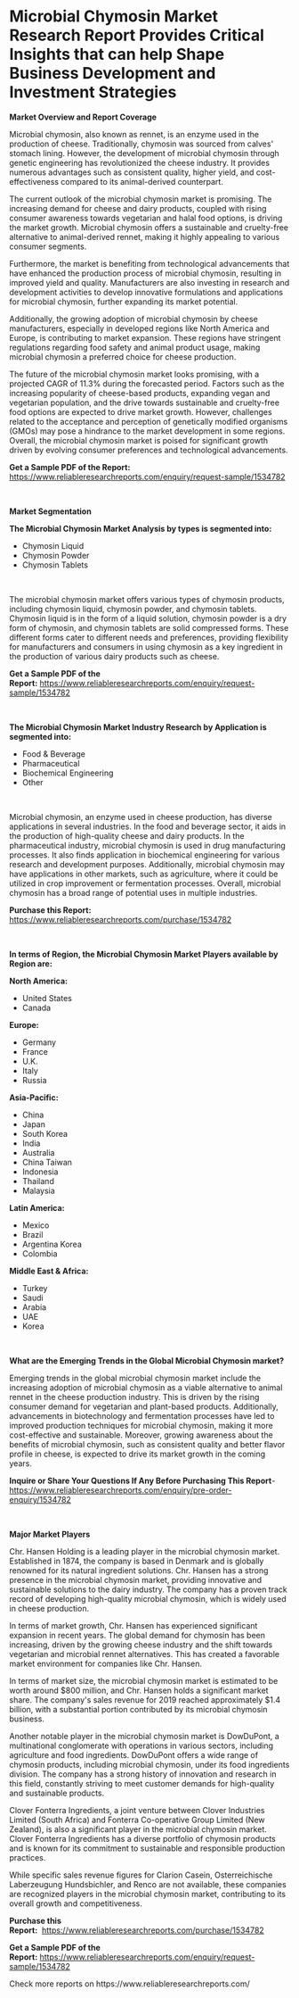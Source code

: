 <p><h1>Microbial Chymosin Market Research Report Provides Critical Insights that can help Shape Business Development and Investment Strategies</h1></p><p><strong>Market Overview and Report Coverage</strong></p>
<p><p>Microbial chymosin, also known as rennet, is an enzyme used in the production of cheese. Traditionally, chymosin was sourced from calves' stomach lining. However, the development of microbial chymosin through genetic engineering has revolutionized the cheese industry. It provides numerous advantages such as consistent quality, higher yield, and cost-effectiveness compared to its animal-derived counterpart. </p><p>The current outlook of the microbial chymosin market is promising. The increasing demand for cheese and dairy products, coupled with rising consumer awareness towards vegetarian and halal food options, is driving the market growth. Microbial chymosin offers a sustainable and cruelty-free alternative to animal-derived rennet, making it highly appealing to various consumer segments.</p><p>Furthermore, the market is benefiting from technological advancements that have enhanced the production process of microbial chymosin, resulting in improved yield and quality. Manufacturers are also investing in research and development activities to develop innovative formulations and applications for microbial chymosin, further expanding its market potential.</p><p>Additionally, the growing adoption of microbial chymosin by cheese manufacturers, especially in developed regions like North America and Europe, is contributing to market expansion. These regions have stringent regulations regarding food safety and animal product usage, making microbial chymosin a preferred choice for cheese production.</p><p>The future of the microbial chymosin market looks promising, with a projected CAGR of 11.3% during the forecasted period. Factors such as the increasing popularity of cheese-based products, expanding vegan and vegetarian population, and the drive towards sustainable and cruelty-free food options are expected to drive market growth. However, challenges related to the acceptance and perception of genetically modified organisms (GMOs) may pose a hindrance to the market development in some regions. Overall, the microbial chymosin market is poised for significant growth driven by evolving consumer preferences and technological advancements.</p></p>
<p><strong>Get a Sample PDF of the Report:</strong> <a href="https://www.reliableresearchreports.com/enquiry/request-sample/1534782">https://www.reliableresearchreports.com/enquiry/request-sample/1534782</a></p>
<p>&nbsp;</p>
<p><strong>Market Segmentation</strong></p>
<p><strong>The Microbial Chymosin Market Analysis by types is segmented into:</strong></p>
<p><ul><li>Chymosin Liquid</li><li>Chymosin Powder</li><li>Chymosin Tablets</li></ul></p>
<p>&nbsp;</p>
<p><p>The microbial chymosin market offers various types of chymosin products, including chymosin liquid, chymosin powder, and chymosin tablets. Chymosin liquid is in the form of a liquid solution, chymosin powder is a dry form of chymosin, and chymosin tablets are solid compressed forms. These different forms cater to different needs and preferences, providing flexibility for manufacturers and consumers in using chymosin as a key ingredient in the production of various dairy products such as cheese.</p></p>
<p><strong>Get a Sample PDF of the Report:</strong>&nbsp;<a href="https://www.reliableresearchreports.com/enquiry/request-sample/1534782">https://www.reliableresearchreports.com/enquiry/request-sample/1534782</a></p>
<p>&nbsp;</p>
<p><strong>The Microbial Chymosin Market Industry Research by Application is segmented into:</strong></p>
<p><ul><li>Food & Beverage</li><li>Pharmaceutical</li><li>Biochemical Engineering</li><li>Other</li></ul></p>
<p>&nbsp;</p>
<p><p>Microbial chymosin, an enzyme used in cheese production, has diverse applications in several industries. In the food and beverage sector, it aids in the production of high-quality cheese and dairy products. In the pharmaceutical industry, microbial chymosin is used in drug manufacturing processes. It also finds application in biochemical engineering for various research and development purposes. Additionally, microbial chymosin may have applications in other markets, such as agriculture, where it could be utilized in crop improvement or fermentation processes. Overall, microbial chymosin has a broad range of potential uses in multiple industries.</p></p>
<p><strong>Purchase this Report:</strong>&nbsp; <a href="https://www.reliableresearchreports.com/purchase/1534782">https://www.reliableresearchreports.com/purchase/1534782</a></p>
<p>&nbsp;</p>
<p><strong>In terms of Region, the Microbial Chymosin Market Players available by Region are:</strong></p>
<p>
    <p> <strong> North America: </strong>
        <ul>
            <li>United States</li>
            <li>Canada</li>
        </ul>
        </p> 
    <p> <strong> Europe: </strong>
        <ul>
            <li>Germany</li>
            <li>France</li>
            <li>U.K.</li>
            <li>Italy</li>
            <li>Russia</li>
        </ul>
        </p> 
    <p> <strong> Asia-Pacific: </strong>
        <ul>
            <li>China</li>
            <li>Japan</li>
            <li>South Korea</li>
            <li>India</li>
            <li>Australia</li>
            <li>China Taiwan</li>
            <li>Indonesia</li>
            <li>Thailand</li>
            <li>Malaysia</li>
        </ul>
        </p> 
    <p> <strong> Latin America: </strong>
        <ul>
            <li>Mexico</li>
            <li>Brazil</li>
            <li>Argentina Korea</li>
            <li>Colombia</li>
        </ul>
        </p> 
    <p> <strong> Middle East & Africa: </strong>
        <ul>
            <li>Turkey</li>
            <li>Saudi</li>
            <li>Arabia</li>
            <li>UAE</li>
            <li>Korea</li>
        </ul>
    </p>
    </p>
<p>&nbsp;</p>
<p><strong>What are the Emerging Trends in the Global Microbial Chymosin market?</strong></p>
<p><p>Emerging trends in the global microbial chymosin market include the increasing adoption of microbial chymosin as a viable alternative to animal rennet in the cheese production industry. This is driven by the rising consumer demand for vegetarian and plant-based products. Additionally, advancements in biotechnology and fermentation processes have led to improved production techniques for microbial chymosin, making it more cost-effective and sustainable. Moreover, growing awareness about the benefits of microbial chymosin, such as consistent quality and better flavor profile in cheese, is expected to drive its market growth in the coming years.</p></p>
<p><strong>Inquire or Share Your Questions If Any Before Purchasing This Report</strong>- <a href="https://www.reliableresearchreports.com/enquiry/pre-order-enquiry/1534782">https://www.reliableresearchreports.com/enquiry/pre-order-enquiry/1534782</a></p>
<p>&nbsp;</p>
<p><strong>Major Market Players</strong></p>
<p><p>Chr. Hansen Holding is a leading player in the microbial chymosin market. Established in 1874, the company is based in Denmark and is globally renowned for its natural ingredient solutions. Chr. Hansen has a strong presence in the microbial chymosin market, providing innovative and sustainable solutions to the dairy industry. The company has a proven track record of developing high-quality microbial chymosin, which is widely used in cheese production.</p><p>In terms of market growth, Chr. Hansen has experienced significant expansion in recent years. The global demand for chymosin has been increasing, driven by the growing cheese industry and the shift towards vegetarian and microbial rennet alternatives. This has created a favorable market environment for companies like Chr. Hansen.</p><p>In terms of market size, the microbial chymosin market is estimated to be worth around $800 million, and Chr. Hansen holds a significant market share. The company's sales revenue for 2019 reached approximately $1.4 billion, with a substantial portion contributed by its microbial chymosin business.</p><p>Another notable player in the microbial chymosin market is DowDuPont, a multinational conglomerate with operations in various sectors, including agriculture and food ingredients. DowDuPont offers a wide range of chymosin products, including microbial chymosin, under its food ingredients division. The company has a strong history of innovation and research in this field, constantly striving to meet customer demands for high-quality and sustainable products.</p><p>Clover Fonterra Ingredients, a joint venture between Clover Industries Limited (South Africa) and Fonterra Co-operative Group Limited (New Zealand), is also a significant player in the microbial chymosin market. Clover Fonterra Ingredients has a diverse portfolio of chymosin products and is known for its commitment to sustainable and responsible production practices.</p><p>While specific sales revenue figures for Clarion Casein, Osterreichische Laberzeugung Hundsbichler, and Renco are not available, these companies are recognized players in the microbial chymosin market, contributing to its overall growth and competitiveness.</p></p>
<p><strong>Purchase this Report:</strong>&nbsp;&nbsp;<a href="https://www.reliableresearchreports.com/purchase/1534782">https://www.reliableresearchreports.com/purchase/1534782</a></p>
<p></p>
<p><strong>Get a Sample PDF of the Report:</strong>&nbsp;<a href="https://www.reliableresearchreports.com/enquiry/request-sample/1534782">https://www.reliableresearchreports.com/enquiry/request-sample/1534782</a></p>
<p>Check more reports on https://www.reliableresearchreports.com/</p>